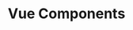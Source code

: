 ---
title: Vue Components
description: 'Configuration options for Cloudinary module'
position: 6
category: Usage
---